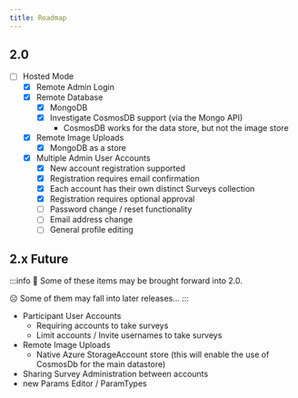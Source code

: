 ```yaml
---
title: Roadmap
---
```


## 2.0
- [ ] Hosted Mode
    - [x] Remote Admin Login
    - [x] Remote Database
        - [x] MongoDB
        - [x] Investigate CosmosDB support (via the Mongo API)
          - CosmosDB works for the data store, but not the image store
    - [x] Remote Image Uploads
        - [x] MongoDB as a store
    - [x] Multiple Admin User Accounts
      - [x] New account registration supported
      - [x] Registration requires email confirmation
      - [x] Each account has their own distinct Surveys collection
      - [x] Registration requires optional approval
      - [ ] Password change / reset functionality
      - [ ] Email address change
      - [ ] General profile editing

## 2.x Future

:::info
🙂 Some of these items may be brought forward into 2.0.

☹ Some of them may fall into later releases...
:::

- Participant User Accounts
  - Requiring accounts to take surveys
  - Limit accounts / Invite usernames to take surveys
- Remote Image Uploads
  - Native Azure StorageAccount store (this will enable the use of CosmosDb for the main datastore)
- Sharing Survey Administration between accounts
- new Params Editor / ParamTypes
